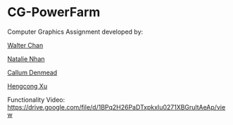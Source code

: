 # CG-PowerFarm
Computer Graphics Assignment developed by:

[Walter Chan](https://github.com/WChan97)

[Natalie Nhan](https://github.com/YuujiRie)

[Callum Denmead](https://github.com/cdenm)

[Hengcong Xu](https://github.com/jmhoracexu)

Functionality Video: https://drive.google.com/file/d/1BPq2H26PaDTxpkxIu0271XBGrultAeAp/view
